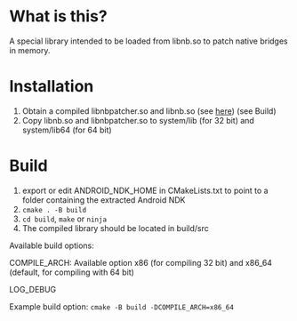 
# What is this?
A special library intended to be loaded from libnb.so to patch native bridges in memory.

# Installation
1. Obtain a compiled libnbpatcher.so and libnb.so (see [here](https://github.com/qwerty12356-wart/test_nb_c)) (see Build)
2. Copy libnb.so and libnbpatcher.so to system/lib (for 32 bit) and system/lib64 (for 64 bit)

# Build
1. export or edit ANDROID_NDK_HOME in CMakeLists.txt to point to a folder containing the extracted Android NDK
2. ``cmake . -B build``
3. ``cd build``, ``make`` or ``ninja``
4. The compiled library should be located in build/src
   
Available build options:

COMPILE_ARCH: Available option x86 (for compiling 32 bit) and x86_64 (default, for compiling with 64 bit)

LOG_DEBUG

Example build option: ``cmake -B build -DCOMPILE_ARCH=x86_64``


